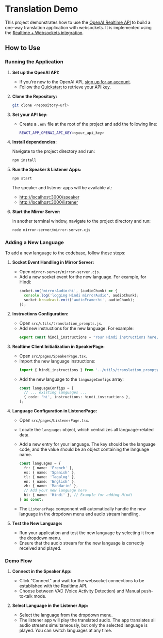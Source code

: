 # Translation Demo

This project demonstrates how to use the [OpenAI Realtime API](https://platform.openai.com/docs/guides/realtime) to build a one-way translation application with websockets. It is implemented using the [Realtime + Websockets integration](https://platform.openai.com/docs/guides/realtime-websocket).

## How to Use

### Running the Application

1. **Set up the OpenAI API:**

   - If you're new to the OpenAI API, [sign up for an account](https://platform.openai.com/signup).
   - Follow the [Quickstart](https://platform.openai.com/docs/quickstart) to retrieve your API key.

2. **Clone the Repository:**

   ```bash
   git clone <repository-url>
   ```

3. **Set your API key:**

   - Create a `.env` file at the root of the project and add the following line:
     ```bash
     REACT_APP_OPENAI_API_KEY=<your_api_key>
     ```

4. **Install dependencies:**

   Navigate to the project directory and run:

   ```bash
   npm install
   ```

5. **Run the Speaker & Listener Apps:**

   ```bash
   npm start
   ```

   The speaker and listener apps will be available at:
   - [http://localhost:3000/speaker](http://localhost:3000/speaker)
   - [http://localhost:3000/listener](http://localhost:3000/listener)

6. **Start the Mirror Server:**

   In another terminal window, navigate to the project directory and run:

   ```bash
   node mirror-server/mirror-server.cjs
   ```

### Adding a New Language

To add a new language to the codebase, follow these steps:

1. **Socket Event Handling in Mirror Server:**

   - Open `mirror-server/mirror-server.cjs`.
   - Add a new socket event for the new language. For example, for Hindi:
     ```javascript
     socket.on('mirrorAudio:hi', (audioChunk) => {
       console.log('logging Hindi mirrorAudio', audioChunk);
       socket.broadcast.emit('audioFrame:hi', audioChunk);
     });
     ```

2. **Instructions Configuration:**

   - Open `src/utils/translation_prompts.js`.
   - Add new instructions for the new language. For example:
     ```javascript
     export const hindi_instructions = "Your Hindi instructions here...";
     ```

3. **Realtime Client Initialization in SpeakerPage:**

   - Open `src/pages/SpeakerPage.tsx`.
   - Import the new language instructions:
     ```typescript
     import { hindi_instructions } from '../utils/translation_prompts.js';
     ```
   - Add the new language to the `languageConfigs` array:
     ```typescript
     const languageConfigs = [
       // ... existing languages ...
       { code: 'hi', instructions: hindi_instructions },
     ];
     ```

4. **Language Configuration in ListenerPage:**

   - Open `src/pages/ListenerPage.tsx`.
   - Locate the `languages` object, which centralizes all language-related data.
   - Add a new entry for your language. The key should be the language code, and the value should be an object containing the language name.

     ```typescript
     const languages = {
       fr: { name: 'French' },
       es: { name: 'Spanish' },
       tl: { name: 'Tagalog' },
       en: { name: 'English' },
       zh: { name: 'Mandarin' },
       // Add your new language here
       hi: { name: 'Hindi' }, // Example for adding Hindi
     } as const;
     ```

   - The `ListenerPage` component will automatically handle the new language in the dropdown menu and audio stream handling.

5. **Test the New Language:**

   - Run your application and test the new language by selecting it from the dropdown menu.
   - Ensure that the audio stream for the new language is correctly received and played.

### Demo Flow

1. **Connect in the Speaker App:**

   - Click "Connect" and wait for the websocket connections to be established with the Realtime API.
   - Choose between VAD (Voice Activity Detection) and Manual push-to-talk mode.

2. **Select Language in the Listener App:**

   - Select the language from the dropdown menu.
   - The listener app will play the translated audio. The app translates all audio streams simultaneously, but only the selected language is played. You can switch languages at any time. 